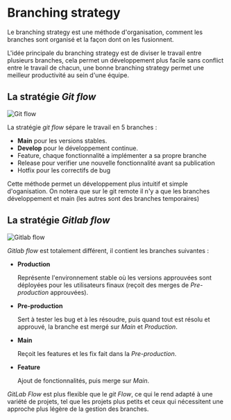 # Branching strategy

Le branching strategy est une méthode d'organisation, comment les branches sont organisé et la façon dont on les fusionnent. 

L'idée principale du branching strategy est de diviser le travail entre plusieurs branches, cela permet un développement plus facile sans conflict entre le travail de chacun, une bonne branching strategy permet une meilleur productivité au sein d'une équipe.

## La stratégie *Git flow*

![Git flow](/assets/gitFlow.png)


La stratégie *git flow* sépare le travail en 5 branches :

- **Main** pour les versions stables.
- **Develop** pour le développement continue.
- Feature, chaque fonctionnalité a implémenter a sa propre branche
- Release pour verifier une nouvelle fonctionnalité avant sa publication
- Hotfix pour les correctifs de bug

Cette méthode permet un développement plus intuitif et simple d'oganisation. On notera que sur le git remote il n'y a que les branches développement et main (les autres sont des branches temporaires)

## La stratégie *Gitlab flow*

![Gitlab flow](/assets/GitLab_flow.png)

*Gitlab flow* est totalement différent, il contient les branches suivantes :

- **Production**

	Représente l'environnement stable où les versions approuvées sont déployées pour les utilisateurs finaux (reçoit des merges de *Pre-production* approuvées).

- **Pre-production**

	Sert à tester les bug et à les résoudre, puis quand tout est résolu et approuvé, la branche est mergé sur *Main* et *Production*.

- **Main**

	Reçoit les features et les fix fait dans la *Pre-production*.

- **Feature**

	Ajout de fonctionnalités, puis merge sur *Main*.

*GitLab Flow* est plus flexible que le *git Flow*, ce qui le rend adapté à une variété de projets, tel que les projets plus petits et ceux qui nécessitent une approche plus légère de la gestion des branches.